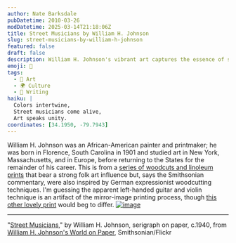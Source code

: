 ```yaml
---
author: Nate Barksdale
pubDatetime: 2010-03-26
modDatetime: 2025-03-14T21:18:06Z
title: Street Musicians by William H. Johnson
slug: street-musicians-by-william-h-johnson
featured: false
draft: false
description: William H. Johnson's vibrant art captures the essence of street musicians, blending folk influences with expressionist techniques.
emoji: 🎨
tags:
  - 🎨 Art
  - 🌍 Culture
  - 📝 Writing
haiku: |
  Colors intertwine,  
  Street musicians come alive,  
  Art speaks unity.
coordinates: [34.1950, -79.7943]
---
```


William H. Johnson was an African-American painter and printmaker; he was born in Florence, South Carolina in 1901 and studied art in New York, Massachusetts, and in Europe, before returning to the States for the remainder of his career. This is from a [series of woodcuts and linoleum prints](http://web.archive.org/web/20230509180822/https://www.flickr.com/photos/smithsonian/sets/72157623263871511/) that bear a strong folk art influence but, says the Smithsonian commentary, were also inspired by German expressionist woodcutting techniques. I'm guessing the apparent left-handed guitar and violin technique is an artifact of the mirror-image printing process, though [this other lovely print](https://www.google.com/search?q=%22this%20other%20lovely%20print%22%20flickr.com) would beg to differ. [![image](http://culture-making.com/media/4248040430_b757e1802e_b.jpg)](http://www.flickr.com/photos/smithsonian/4248040430/)

---

"[Street Musicians](http://web.archive.org/web/20140222132426/http://www.flickr.com/photos/smithsonian/4248040430/)," by William H. Johnson, serigraph on paper, c.1940, from [William H. Johnson's World on Paper](http://web.archive.org/web/20140222132426/http://www.flickr.com/photos/smithsonian/4248040430/), Smithsonian/Flickr
